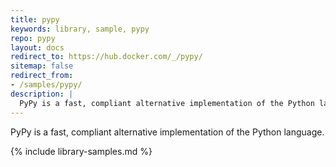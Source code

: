 ```yaml
---
title: pypy
keywords: library, sample, pypy
repo: pypy
layout: docs
redirect_to: https://hub.docker.com/_/pypy/
sitemap: false
redirect_from:
- /samples/pypy/
description: |
  PyPy is a fast, compliant alternative implementation of the Python language.
---
```


PyPy is a fast, compliant alternative implementation of the Python language.


{% include library-samples.md %}
